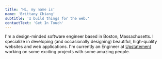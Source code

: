 ```yaml
---
title: 'Hi, my name is'
name: 'Brittany Chiang'
subtitle: 'I build things for the web.'
contactText: 'Get In Touch'
---
```


I'm a design-minded software engineer based in Boston, Massachusetts. I specialize in developing (and occasionally designing) beautiful, high-quality websites and web applications. I'm currently an Engineer at [Upstatement](https://www.upstatement.com/) working on some exciting projects with some amazing people.
